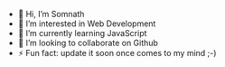 - 👋 Hi, I’m Somnath
- 👀 I’m interested in Web Development
- 🌱 I’m currently learning JavaScript
- 💞️ I’m looking to collaborate on Github
- ⚡ Fun fact: update it soon once comes to my mind ;-)

<!---
somnath-the1/somnath-the1 is a ✨ special ✨ repository because its `README.md` (this file) appears on your GitHub profile.
You can click the Preview link to take a look at your changes.
--->
